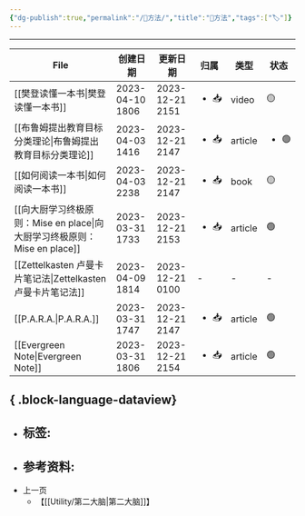 ```yaml
---
{"dg-publish":true,"permalink":"/🥇方法/","title":"🥇方法","tags":["🏷"]}
---
```


---
| File                                                    | 创建日期            | 更新日期            | 归属                   | 类型      | 状态                   |
| ------------------------------------------------------- | --------------- | --------------- | -------------------- | ------- | -------------------- |
| [[樊登读懂一本书\|樊登读懂一本书]]                                 | 2023-04-10 1806 | 2023-12-21 2151 | <ul><li>📥</li></ul> | video   | 🟡                   |
| [[布鲁姆提出教育目标分类理论\|布鲁姆提出教育目标分类理论]]                     | 2023-04-03 1416 | 2023-12-21 2147 | <ul><li>📥</li></ul> | article | <ul><li>🟢</li></ul> |
| [[如何阅读一本书\|如何阅读一本书]]                                 | 2023-04-03 2238 | 2023-12-21 2147 | <ul><li>📥</li></ul> | book    | 🟡                   |
| [[向大厨学习终极原则：Mise en place\|向大厨学习终极原则：Mise en place]] | 2023-03-31 1733 | 2023-12-21 2153 | <ul><li>📥</li></ul> | article | 🟢                   |
| [[Zettelkasten 卢曼卡片笔记法\|Zettelkasten 卢曼卡片笔记法]]       | 2023-04-09 1814 | 2023-12-21 0100 | \-                   | \-      | \-                   |
| [[P.A.R.A.\|P.A.R.A.]]                               | 2023-03-31 1747 | 2023-12-21 2147 | <ul><li>📥</li></ul> | article | 🟢                   |
| [[Evergreen Note\|Evergreen Note]]                   | 2023-03-31 1806 | 2023-12-21 2154 | <ul><li>📥</li></ul> | article | 🟢                   |

{ .block-language-dataview}
---
- 标签: 
	- 
- 参考资料:
	- 
- 上一页
	- 【[[Utility/第二大脑\|第二大脑]]】

